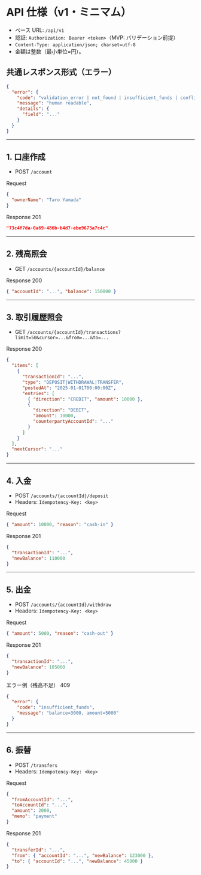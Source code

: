 # API 仕様（v1・ミニマム）

- ベース URL: `/api/v1`
- 認証: `Authorization: Bearer <token>`（MVP: バリデーション前提）
- `Content-Type: application/json; charset=utf-8`
- 金額は整数（最小単位=円）。

## 共通レスポンス形式（エラー）

```json
{
  "error": {
    "code": "validation_error | not_found | insufficient_funds | conflict | unauthorized | idempotent_replayed",
    "message": "human readable",
    "details": {
      "field": "..."
    }
  }
}
```

---

## 1. 口座作成

- POST `/account`

Request

```json
{
  "ownerName": "Taro Yamada"
}
```

Response 201

```json
"73c4f7da-0a69-486b-b4d7-ebe9673a7c4c"
```

---

## 2. 残高照会

- GET `/accounts/{accountId}/balance`

Response 200

```json
{ "accountId": "...", "balance": 150000 }
```

---

## 3. 取引履歴照会

- GET `/accounts/{accountId}/transactions?limit=50&cursor=...&from=...&to=...`

Response 200

```json
{
  "items": [
    {
      "transactionId": "...",
      "type": "DEPOSIT|WITHDRAWAL|TRANSFER",
      "postedAt": "2025-01-01T00:00:00Z",
      "entries": [
        { "direction": "CREDIT", "amount": 10000 },
        {
          "direction": "DEBIT",
          "amount": 10000,
          "counterpartyAccountId": "..."
        }
      ]
    }
  ],
  "nextCursor": "..."
}
```

---

## 4. 入金

- POST `/accounts/{accountId}/deposit`
- Headers: `Idempotency-Key: <key>`

Request

```json
{ "amount": 10000, "reason": "cash-in" }
```

Response 201

```json
{
  "transactionId": "...",
  "newBalance": 110000
}
```

---

## 5. 出金

- POST `/accounts/{accountId}/withdraw`
- Headers: `Idempotency-Key: <key>`

Request

```json
{ "amount": 5000, "reason": "cash-out" }
```

Response 201

```json
{
  "transactionId": "...",
  "newBalance": 105000
}
```

エラー例（残高不足） 409

```json
{
  "error": {
    "code": "insufficient_funds",
    "message": "balance=3000, amount=5000"
  }
}
```

---

## 6. 振替

- POST `/transfers`
- Headers: `Idempotency-Key: <key>`

Request

```json
{
  "fromAccountId": "...",
  "toAccountId": "...",
  "amount": 2000,
  "memo": "payment"
}
```

Response 201

```json
{
  "transferId": "...",
  "from": { "accountId": "...", "newBalance": 123000 },
  "to": { "accountId": "...", "newBalance": 45000 }
}
```
